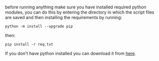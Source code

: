 before running anything make sure you have installed required python modules,
you can do this by entering the directory in which the script files are saved
and then installing the requirements by running:   
```
python -m install --upgrade pip
```
then:
```
pip install -r req.txt
```
If you don't have python installed you can download it from [here](https://www.python.org/).
